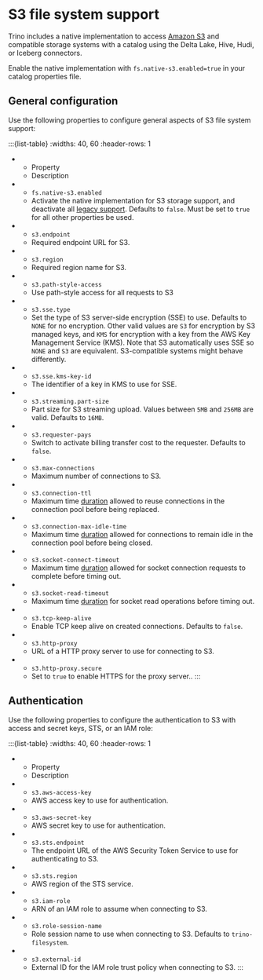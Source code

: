 # S3 file system support

Trino includes a native implementation to access [Amazon
S3](https://aws.amazon.com/s3/) and compatible storage systems with a catalog
using the Delta Lake, Hive, Hudi, or Iceberg connectors.

Enable the native implementation with `fs.native-s3.enabled=true` in your
catalog properties file.

## General configuration

Use the following properties to configure general aspects of S3 file system
support:

:::{list-table}
:widths: 40, 60
:header-rows: 1

* - Property
  - Description
* - `fs.native-s3.enabled`
  - Activate the native implementation for S3 storage support, and deactivate
    all [legacy support](file-system-legacy). Defaults to `false`. Must be set
    to `true` for all other properties be used.
* - `s3.endpoint`
  - Required endpoint URL for S3.
* - `s3.region`
  - Required region name for S3.
* - `s3.path-style-access`
  - Use path-style access for all requests to S3
* - `s3.sse.type`
  - Set the type of S3 server-side encryption (SSE) to use. Defaults to `NONE`
    for no encryption. Other valid values are `S3` for encryption by S3 managed
    keys, and `KMS` for encryption with a key from the AWS Key Management
    Service (KMS). Note that S3 automatically uses SSE so `NONE` and `S3` are
    equivalent. S3-compatible systems might behave differently.
* - `s3.sse.kms-key-id`
  - The identifier of a key in KMS to use for SSE.
* - `s3.streaming.part-size`
  - Part size for S3 streaming upload. Values between `5MB` and `256MB` are
    valid. Defaults to `16MB`.
* - `s3.requester-pays`
  - Switch to activate billing transfer cost to the requester. Defaults to
    `false`.
* - `s3.max-connections`
  - Maximum number of connections to S3.
* - `s3.connection-ttl`
  - Maximum time [duration](prop-type-duration) allowed to reuse connections in
    the connection pool before being replaced.
* - `s3.connection-max-idle-time`
  - Maximum time [duration](prop-type-duration) allowed for connections to
    remain idle in the connection pool before being closed.
* - `s3.socket-connect-timeout`
  - Maximum time [duration](prop-type-duration) allowed for socket connection
    requests to complete before timing out.
* - `s3.socket-read-timeout`
  - Maximum time [duration](prop-type-duration) for socket read operations
    before timing out.
* - `s3.tcp-keep-alive`
  - Enable TCP keep alive on created connections. Defaults to `false`.
* - `s3.http-proxy`
  - URL of a HTTP proxy server to use for connecting to S3.
* - `s3.http-proxy.secure`
  - Set to `true` to enable HTTPS for the proxy server..
:::

## Authentication

Use the following properties to configure the authentication to S3 with access
and secret keys, STS, or an IAM role:

:::{list-table}
:widths: 40, 60
:header-rows: 1

* - Property
  - Description
* - `s3.aws-access-key`
  - AWS access key to use for authentication.
* - `s3.aws-secret-key`
  - AWS secret key to use for authentication.
* - `s3.sts.endpoint`
  - The endpoint URL of the AWS Security Token Service to use for authenticating
    to S3.
* - `s3.sts.region`
  - AWS region of the STS service.
* - `s3.iam-role`
  - ARN of an IAM role to assume when connecting to S3.
* - `s3.role-session-name`
  - Role session name to use when connecting to S3. Defaults to
    `trino-filesystem`.
* - `s3.external-id`
  - External ID for the IAM role trust policy when connecting to S3.
:::
